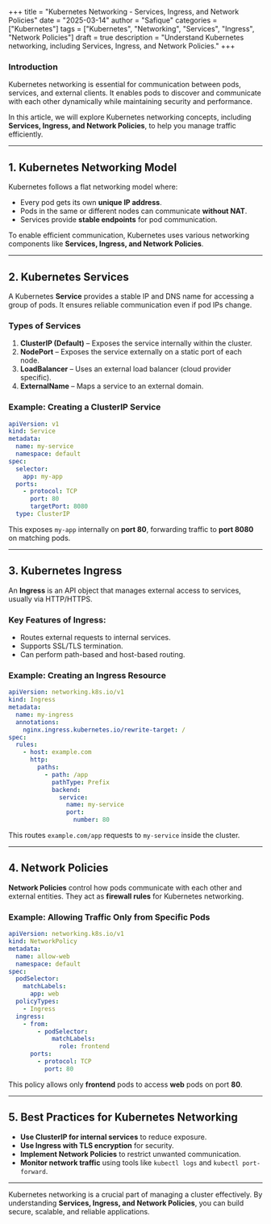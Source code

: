 +++
title = "Kubernetes Networking - Services, Ingress, and Network Policies"
date = "2025-03-14"
author = "Safique"
categories = ["Kubernetes"]
tags = ["Kubernetes", "Networking", "Services", "Ingress", "Network Policies"]
draft = true
description = "Understand Kubernetes networking, including Services, Ingress, and Network Policies."
+++

### **Introduction**  
Kubernetes networking is essential for communication between pods, services, and external clients. It enables pods to discover and communicate with each other dynamically while maintaining security and performance.

In this article, we will explore Kubernetes networking concepts, including **Services, Ingress, and Network Policies**, to help you manage traffic efficiently.

---

## **1. Kubernetes Networking Model**  

Kubernetes follows a flat networking model where:  
- Every pod gets its own **unique IP address**.  
- Pods in the same or different nodes can communicate **without NAT**.  
- Services provide **stable endpoints** for pod communication.  

To enable efficient communication, Kubernetes uses various networking components like **Services, Ingress, and Network Policies**.

---

## **2. Kubernetes Services**  

A Kubernetes **Service** provides a stable IP and DNS name for accessing a group of pods. It ensures reliable communication even if pod IPs change.

### **Types of Services**  
1. **ClusterIP (Default)** – Exposes the service internally within the cluster.  
2. **NodePort** – Exposes the service externally on a static port of each node.  
3. **LoadBalancer** – Uses an external load balancer (cloud provider specific).  
4. **ExternalName** – Maps a service to an external domain.

### **Example: Creating a ClusterIP Service**  
```yaml
apiVersion: v1
kind: Service
metadata:
  name: my-service
  namespace: default
spec:
  selector:
    app: my-app
  ports:
    - protocol: TCP
      port: 80
      targetPort: 8080
  type: ClusterIP
```
This exposes `my-app` internally on **port 80**, forwarding traffic to **port 8080** on matching pods.

---

## **3. Kubernetes Ingress**  

An **Ingress** is an API object that manages external access to services, usually via HTTP/HTTPS.

### **Key Features of Ingress:**  
- Routes external requests to internal services.  
- Supports SSL/TLS termination.  
- Can perform path-based and host-based routing.

### **Example: Creating an Ingress Resource**  
```yaml
apiVersion: networking.k8s.io/v1
kind: Ingress
metadata:
  name: my-ingress
  annotations:
    nginx.ingress.kubernetes.io/rewrite-target: /
spec:
  rules:
    - host: example.com
      http:
        paths:
          - path: /app
            pathType: Prefix
            backend:
              service:
                name: my-service
                port:
                  number: 80
```
This routes `example.com/app` requests to `my-service` inside the cluster.

---

## **4. Network Policies**  

**Network Policies** control how pods communicate with each other and external entities. They act as **firewall rules** for Kubernetes networking.

### **Example: Allowing Traffic Only from Specific Pods**  
```yaml
apiVersion: networking.k8s.io/v1
kind: NetworkPolicy
metadata:
  name: allow-web
  namespace: default
spec:
  podSelector:
    matchLabels:
      app: web
  policyTypes:
    - Ingress
  ingress:
    - from:
        - podSelector:
            matchLabels:
              role: frontend
      ports:
        - protocol: TCP
          port: 80
```
This policy allows only **frontend** pods to access **web** pods on port **80**.

---

## **5. Best Practices for Kubernetes Networking**  

- **Use ClusterIP for internal services** to reduce exposure.  
- **Use Ingress with TLS encryption** for security.  
- **Implement Network Policies** to restrict unwanted communication.  
- **Monitor network traffic** using tools like `kubectl logs` and `kubectl port-forward`.  

---


Kubernetes networking is a crucial part of managing a cluster effectively. By understanding **Services, Ingress, and Network Policies**, you can build secure, scalable, and reliable applications.  


